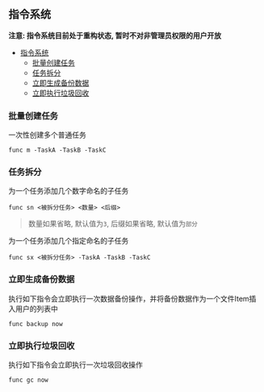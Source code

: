 指令系统
-----------------

**注意: 指令系统目前处于重构状态, 暂时不对非管理员权限的用户开放**

- [指令系统](#指令系统)
  - [批量创建任务](#批量创建任务)
  - [任务拆分](#任务拆分)
  - [立即生成备份数据](#立即生成备份数据)
  - [立即执行垃圾回收](#立即执行垃圾回收)


### 批量创建任务

一次性创建多个普通任务

```
func m -TaskA -TaskB -TaskC
```


### 任务拆分

为一个任务添加几个数字命名的子任务

```
func sn <被拆分任务> <数量> <后缀>
```

> 数量如果省略, 默认值为`3`, 后缀如果省略, 默认值为`部分`


为一个任务添加几个指定命名的子任务

```
func sx <被拆分任务> -TaskA -TaskB -TaskC
```

### 立即生成备份数据

执行如下指令会立即执行一次数据备份操作，并将备份数据作为一个文件Item插入用户的列表中

```
func backup now
```


### 立即执行垃圾回收

执行如下指令会立即执行一次垃圾回收操作

```
func gc now
```
